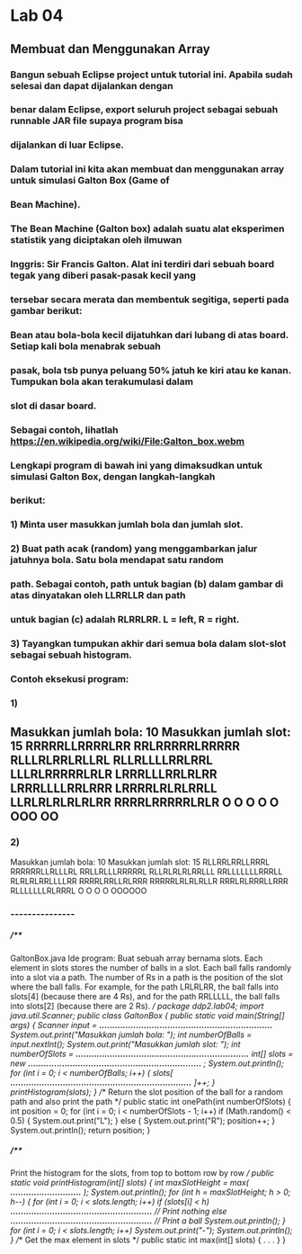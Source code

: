 # Lab 04

## Membuat dan Menggunakan Array

### Bangun sebuah Eclipse project untuk tutorial ini. Apabila sudah selesai dan dapat dijalankan dengan

### benar dalam Eclipse, export seluruh project sebagai sebuah runnable JAR file supaya program bisa

### dijalankan di luar Eclipse.

### Dalam tutorial ini kita akan membuat dan menggunakan array untuk simulasi Galton Box (Game of

### Bean Machine).

### The Bean Machine (Galton box) adalah suatu alat eksperimen statistik yang diciptakan oleh ilmuwan

### Inggris: Sir Francis Galton. Alat ini terdiri dari sebuah board tegak yang diberi pasak-pasak kecil yang

### tersebar secara merata dan membentuk segitiga, seperti pada gambar berikut:

### Bean atau bola-bola kecil dijatuhkan dari lubang di atas board. Setiap kali bola menabrak sebuah

### pasak, bola tsb punya peluang 50% jatuh ke kiri atau ke kanan. Tumpukan bola akan terakumulasi dalam

### slot di dasar board.

### Sebagai contoh, lihatlah https://en.wikipedia.org/wiki/File:Galton_box.webm

### Lengkapi program di bawah ini yang dimaksudkan untuk simulasi Galton Box, dengan langkah-langkah

### berikut:

### 1) Minta user masukkan jumlah bola dan jumlah slot.

### 2) Buat path acak (random) yang menggambarkan jalur jatuhnya bola. Satu bola mendapat satu random

### path. Sebagai contoh, path untuk bagian (b) dalam gambar di atas dinyatakan oleh LLRRLLR dan path

### untuk bagian (c) adalah RLRRLRR. L = left, R = right.

### 3) Tayangkan tumpukan akhir dari semua bola dalam slot-slot sebagai sebuah histogram.


### Contoh eksekusi program:

### 1)

Masukkan jumlah bola: 10
Masukkan jumlah slot: 15
RRRRRLLRRRRLRR
RRLRRRRRLRRRRR
RLLLRLRRLRLLRL
RLLRLLLLRRLRRL
LLLRLRRRRRLRLR
LRRRLLLRRLRLRR
LRRRLLLLRRLRRR
LRRRRLRLRLRRLL
LLRLRLRLRLRLRR
RRRRLRRRRRLRLR
O
O
O O O
OOO OO
---------------

### 2)

Masukkan jumlah bola: 10
Masukkan jumlah slot: 15
RLLRRLRRLLRRRL
RRRRRRLLRLLLRL
RRLLRLLLRRRRRL
RLLRLRLRLRRLLL
RRLLLLLLLRRRLL
RLRLRLRRLLLLRR
RRRRLRRLLRLRRR
RRRRRLRLRLRLLR
RRRLRLRRRLLRRR
RLLLLLLLRLRRRL
O
O O O
OOOOOO

### ---------------


##### /**

GaltonBox.java
Ide program:
Buat sebuah array bernama slots. Each element in slots stores the number
of balls in a slot. Each ball falls randomly into a slot via a path.
The number of Rs in a path is the position of the slot where the ball falls.
For example, for the path LRLRLRR, the ball falls into slots[4] (because
there are 4 Rs), and for the path RRLLLLL, the ball falls into slots[2]
(because there are 2 Rs).
*/
package ddp2.lab04;
import java.util.Scanner;
public class GaltonBox {
public static void main(String[] args) {
Scanner input = **..................................................................**
System.out.print("Masukkan jumlah bola: ");
int numberOfBalls = input.nextInt();
System.out.print("Masukkan jumlah slot: ");
int numberOfSlots = **..................................................................**
int[] slots = new **..................................................................** ;
System.out.println();
for (int i = 0; i < numberOfBalls; i++) {
slots[ **.....................................................................** ]++;
}
printHistogram(slots);
}
/**
Return the slot position of the ball for a random path and
also print the path
*/
public static int onePath(int numberOfSlots) {
int position = 0;
for (int i = 0; i < numberOfSlots - 1; i++)
if (Math.random() < 0.5) {
System.out.print("L");
}
else {
System.out.print("R");
position++;
}
System.out.println();
return position;
}


##### /**

Print the histogram for the slots,
from top to bottom row by row
*/
public static void printHistogram(int[] slots) {
int maxSlotHeight = max( **...........................** );
System.out.println();
for (int h = maxSlotHeight; h > 0; h--) {
for (int i = 0; i < slots.length; i++)
if (slots[i] < h)
**......................................................** // Print nothing
else
**......................................................** // Print a ball
System.out.println();
}
for (int i = 0; i < slots.length; i++)
System.out.print("-");
System.out.println();
}
/**
Get the max element in slots
*/
public static int max(int[] slots) {
.
.
.
}
}
